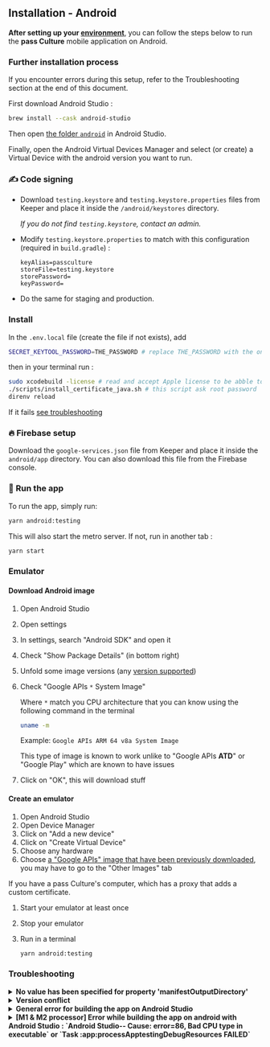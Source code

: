 ## Installation - Android

**After setting up your [environment](./setup.md)**, you can follow the steps below to run the **pass Culture** mobile application on Android.

### Further installation process

If you encounter errors during this setup, refer to the Troubleshooting section at the end of this document.

First download Android Studio :

```sh
brew install --cask android-studio
```

Then open [the folder `android`](./android/) in Android Studio.

Finally, open the Android Virtual Devices Manager and select (or create) a Virtual Device with the android version you want to run.

### ✍️ Code signing

- Download `testing.keystore` and `testing.keystore.properties` files from Keeper and place it inside the `/android/keystores` directory.

  _If you do not find `testing.keystore`, contact an admin._

- Modify `testing.keystore.properties` to match with this configuration (required in `build.gradle`) :

  ```
  keyAlias=passculture
  storeFile=testing.keystore
  storePassword=
  keyPassword=
  ```

- Do the same for staging and production.

### Install

In the `.env.local` file (create the file if not exists), add

```sh
SECRET_KEYTOOL_PASSWORD=THE_PASSWORD # replace THE_PASSWORD with the one from Keeper search for "Android keytool password"
```

then in your terminal run :

```sh
sudo xcodebuild -license # read and accept Apple license to be abble to use git inside Android Studio
./scripts/install_certificate_java.sh # this script ask root password
direnv reload
```

If it fails [see troubleshooting](./setup.md#troubleshooting)

### 🔥 Firebase setup

Download the `google-services.json` file from Keeper and place it inside the `android/app` directory. You can also download this file from the Firebase console.

### 🚀 Run the app

To run the app, simply run:

```sh
yarn android:testing
```

This will also start the metro server. If not, run in another tab :

```sh
yarn start
```

### Emulator

#### Download Android image

1. Open Android Studio
1. Open settings
1. In settings, search "Android SDK" and open it
1. Check "Show Package Details" (in bottom right)
1. Unfold some image versions (any [version supported](../../android/build.gradle))
1. Check "Google APIs `*` System Image"

   Where `*` match you CPU architecture that you can know using the following command in the terminal

   ```sh
   uname -m
   ```

   Example: `Google APIs ARM 64 v8a System Image`

   This type of image is known to work unlike to "Google APIs **ATD**" or "Google Play" which are known to have issues

1. Click on "OK", this will download stuff

#### Create an emulator

1. Open Android Studio
1. Open Device Manager
1. Click on "Add a new device"
1. Click on "Create Virtual Device"
1. Choose any hardware
1. Choose [a "Google APIs" image that have been previously downloaded](#download-android-image), you may have to go to the "Other Images" tab

If you have a pass Culture's computer, which has a proxy that adds a custom certificate.

1. Start your emulator at least once
1. Stop your emulator
1. Run in a terminal

   ```sh
   yarn android:testing
   ```

### Troubleshooting

<details>
<summary><strong>No value has been specified for property 'manifestOutputDirectory'</strong></summary>

In Android Studio: File > Settings > Experimental > Gradle -> uncheck "Only sync the active variant" checkbox.

If you encounter an issue with JDK, install using `brew install --cask temurin@17` and add the path `JAVA_HOME=/Library/Java/JavaVirtualMachines/temurin-17.jdk/Contents/Home` in .zshrc

</details>
<details>
<summary><strong>Version conflict</strong></summary>

It happens when you try to install with a build number _lower_ than the one already installed.

- Ensure that there is one

```bash
$ yarn run-android | grep 'INSTALL_FAILED_VERSION_DOWNGRADE'
```

- If no line containing `'INSTALL_FAILED_VERSION_DOWNGRADE'` is caught, this is not the problem
- If a line with `'INSTALL_FAILED_VERSION_DOWNGRADE'` is caught
→ **Uninstall the app on your emulator before building**
</details>
<details>
  <summary><strong>General error for building the app on Android Studio</strong></summary>

[See the general troubleshooting section](./setup.md#troubleshooting)

</details>
<details>
  <summary><strong>[M1 & M2 processor] Error while building the app on android with Android Studio : `Android Studio-- Cause: error=86, Bad CPU type in executable` or `Task :app:processApptestingDebugResources FAILED`</strong></summary>

If you get this error on M1 or M2 Mac, installing Rosetta 2 should solve the issue. You can install it with this command : `softwareupdate --install-rosetta`.

Rosetta will allow applications requiring Intel processor to run on M1 & M2 Mac.

</details>
